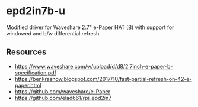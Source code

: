 # epd2in7b-u
Modified driver for Waveshare 2.7" e-Paper HAT (B) with support for windowed and b/w differential refresh.

## Resources
- https://www.waveshare.com/w/upload/d/d8/2.7inch-e-paper-b-specification.pdf
- https://benkrasnow.blogspot.com/2017/10/fast-partial-refresh-on-42-e-paper.html
- https://github.com/waveshare/e-Paper
- https://github.com/elad661/rpi_epd2in7
